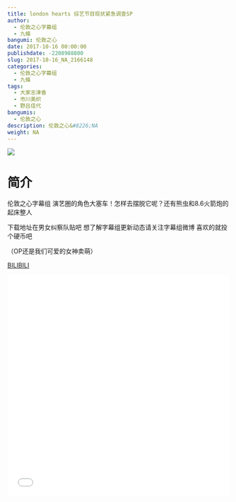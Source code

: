 ```yaml
---
title: london hearts 综艺节目现状紧急调查SP
author: 
  - 伦敦之心字幕组
  - 九條
bangumi: 伦敦之心
date: 2017-10-16 00:00:00
publishdate: -2208988800
slug: 2017-10-16_NA_2166148
categories: 
  - 伦敦之心字幕组
  - 九條
tags: 
  - 大家志津香
  - 市川美织
  - 野吕佳代
bangumis: 
  - 伦敦之心
description: 伦敦之心&#8226;NA
weight: NA
---
```


![](https://i.imgur.com/PkSSz8U.jpg)

# 简介  
伦敦之心字幕组 演艺圈的角色大塞车！怎样去摆脱它呢？还有熊虫和8.6火箭炮的起床整人


下载地址在男女纠察队贴吧 想了解字幕组更新动态请关注字幕组微博 喜欢的就投个硬币吧


（OP还是我们可爱的女神卖萌）

  [BILIBILI](https://www.bilibili.com/video/av2166148/)


<div class="vcontainer">  <iframe class='video' src="//www.bilibili.com/html/html5player.html?cid=3369733&aid=2166148" width="100%" height="500" frameborder="0" allowfullscreen="allowfullscreen"></iframe></div>
